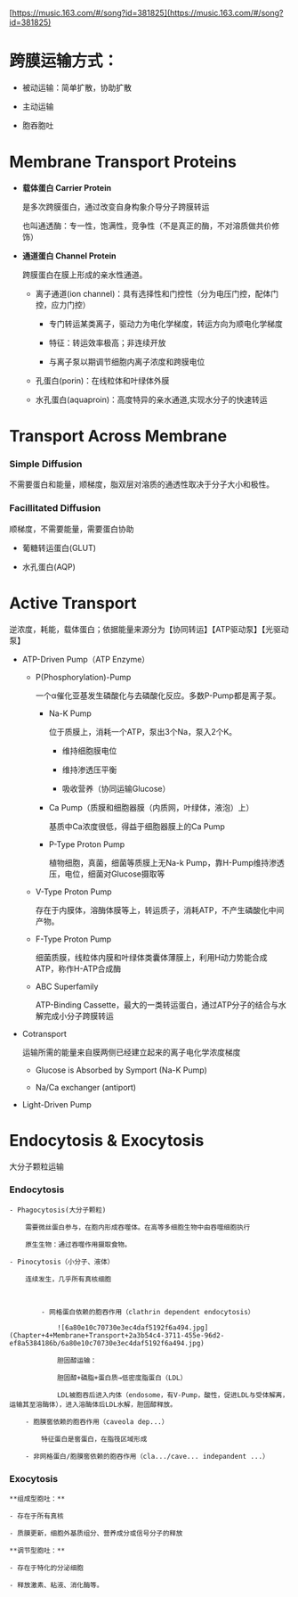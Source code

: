 [https://music.163.com/#/song?id=381825](https://music.163.com/#/song?id=381825)

# **跨膜运输方式**：

- 被动运输：简单扩散，协助扩散

- 主动运输

- 胞吞胞吐

# Membrane Transport Proteins

- **载体蛋白 Carrier Protein**

    是多次跨膜蛋白，通过改变自身构象介导分子跨膜转运

    也叫通透酶：专一性，饱满性，竞争性（不是真正的酶，不对溶质做共价修饰）

- **通道蛋白 Channel Protein**

    跨膜蛋白在膜上形成的亲水性通道。

    - 离子通道(ion channel)：具有选择性和门控性（分为电压门控，配体门控，应力门控）

        - 专门转运某类离子，驱动力为电化学梯度，转运方向为顺电化学梯度

        - 特征：转运效率极高；非连续开放

        - 与离子泵以期调节细胞内离子浓度和跨膜电位

    - 孔蛋白(porin)：在线粒体和叶绿体外膜

    - 水孔蛋白(aquaproin)：高度特异的亲水通道,实现水分子的快速转运

# Transport Across Membrane

### Simple Diffusion

不需要蛋白和能量，顺梯度，脂双层对溶质的通透性取决于分子大小和极性。

### Facillitated Diffusion

顺梯度，不需要能量，需要蛋白协助

- 葡糖转运蛋白(GLUT)

- 水孔蛋白(AQP)

# Active Transport

逆浓度，耗能，载体蛋白；依据能量来源分为【协同转运】【ATP驱动泵】【光驱动泵】

- ATP-Driven Pump（ATP Enzyme）

    - P(Phosphorylation)-Pump

        一个α催化亚基发生磷酸化与去磷酸化反应。多数P-Pump都是离子泵。

        - Na-K Pump

            位于质膜上，消耗一个ATP，泵出3个Na，泵入2个K。

            - 维持细胞膜电位

            - 维持渗透压平衡

            - 吸收营养（协同运输Glucose）

        - Ca Pump（质膜和细胞器膜（内质网，叶绿体，液泡）上）

            基质中Ca浓度很低，得益于细胞器膜上的Ca Pump

        - P-Type Proton Pump

            植物细胞，真菌，细菌等质膜上无Na-k Pump，靠H-Pump维持渗透压，电位，细菌对Glucose摄取等

    - V-Type Proton Pump

        存在于内膜体，溶酶体膜等上，转运质子，消耗ATP，不产生磷酸化中间产物。

    - F-Type Proton  Pump

        细菌质膜，线粒体内膜和叶绿体类囊体薄膜上，利用H动力势能合成ATP，称作H-ATP合成酶

    - ABC Superfamily

        ATP-Binding Cassette，最大的一类转运蛋白，通过ATP分子的结合与水解完成小分子跨膜转运

    

- Cotransport

    运输所需的能量来自膜两侧已经建立起来的离子电化学浓度梯度

    - Glucose is Absorbed by Symport (Na-K Pump)

    - Na/Ca exchanger (antiport)

- Light-Driven Pump

    

# Endocytosis & Exocytosis

大分子颗粒运输

### Endocytosis

    - Phagocytosis(大分子颗粒)

        需要微丝蛋白参与，在胞内形成吞噬体。在高等多细胞生物中由吞噬细胞执行

        原生生物：通过吞噬作用摄取食物。

    - Pinocytosis（小分子、液体）

        连续发生，几乎所有真核细胞

        

            - 网格蛋白依赖的胞吞作用（clathrin dependent endocytosis）

                ![6a80e10c70730e3ec4daf5192f6a494.jpg](Chapter+4+Membrane+Transport+2a3b54c4-3711-455e-96d2-ef8a5384186b/6a80e10c70730e3ec4daf5192f6a494.jpg)

                胆固醇运输：

                胆固醇+磷脂+蛋白质→低密度脂蛋白（LDL）

                LDL被胞吞后进入内体（endosome，有V-Pump，酸性，促进LDL与受体解离，运输其至溶酶体），进入溶酶体后LDL水解，胆固醇释放。

        - 胞膜窖依赖的胞吞作用（caveola dep...）

            特征蛋白是窖蛋白，在脂筏区域形成

        - 非网格蛋白/胞膜窖依赖的胞吞作用（cla.../cave... indepandent ...）

### Exocytosis

    **组成型胞吐：**

    - 存在于所有真核

    - 质膜更新，细胞外基质组分、营养成分或信号分子的释放

    **调节型胞吐：**

    - 存在于特化的分泌细胞

    - 释放激素、粘液、消化酶等。



